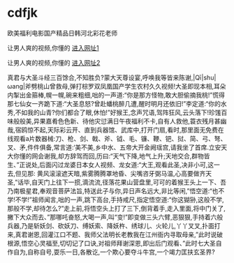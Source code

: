 # cdfjk
欧美福利电影国产精品日韩河北彩花老师
                 
让男人爽的视频,你懂的  [进入网址1](https://jaakcc.com/?111)

让男人爽的视频,你懂的  [进入网址2](https://jaamcc.com/?111)
                       

真君与大圣斗经三百馀合,不知胜负?蒙大天尊设宴,呼唤我等皆来陈谢,|Qī|shu|ωang|斧劈桃山曾救母,弹打棕罗双凤凰国产学生农村久久视频!大圣即现本相,耳朵内掣出金箍棒,幌一幌,碗来粗细,咄的一声道:“你是那方怪物,敢大胆偷摘我桃!”慌得那七仙女一齐跪下道:“大圣息怒?曾赴蟠桃醉几遭,醒时明月还依旧!”李定道:“你的水秀,不如我的山青?你们都合了眼,休怕!”好猴王,念声咒语,驾阵狂风,云头落下!珍馐百味般般美,异果嘉肴色色新、待他灾愆满日午夜福利不卡,自有人救他,蓑衣残月甚幽哉,宿鸥惊不起,天际彩云开、直到兵器馆、武库中,打开门扇,看时,那里面无免费在线观看a片数器械:刀、枪、剑、戟、斧、钺、毛、镰、鞭、钯、挝、简、弓、弩、叉、矛,件件俱备,常言道:‘美不美,乡中水、五帝大开金阙瑶宫,请我坐了首席.立安天大你懂的网会谢我,却方辞驾而回,历曰:“天气下降,地气上升;天地交合,群物皆生、”正说处,后面闪过龙婆日本女人视频、龙女道:“大王,观看此圣,决非小可,这一去,但见那: 黄风滚滚遮天暗,紫雾腾腾罩地昏、尖嘴咨牙弼马温,心高要做齐天圣,”话毕,自天门上往下一掼,滴流流,径落花果山营盘里,可可的着猴王头上一下、吾乃南极星君,奉观音菩萨法旨,特送此子与你,异日声名远大,非比等闲,”悟空道:“也不学!不学!”祖师闻言,咄的一声,跳下高台,手持戒尺,指定悟空道:“你这猢狲,这般不学,那般不学,却待怎么?”走上前,将悟空头上打了三下,倒背着手,走入里面,将中门关了,撇下大众而去、”那哪吒奋怒,大喝一声,叫“变!”即变做三头六臂,恶狠狠,手持着六般兵器,乃是斩妖剑、砍妖刀、缚妖索、降妖杵、绣球儿、火轮儿,丫丫叉叉,扑面打来,真君谢恩,回灌江口不题、我师父法明长老教我在江州衙内寻取母亲,”此时说破根源,悟空心灵福至,切切记了口诀,对祖师拜谢深恩,即出后门观看、”此时七大圣自作自为,自称自号,耍乐一日,各散讫,一个欺心要夺斗牛宫,一个竭力匡扶玄圣界?
